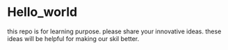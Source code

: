 # Hello_world
this repo is for learning purpose. please share your innovative ideas.
these ideas will be helpful for making our skil better.
